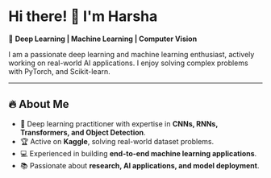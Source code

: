 # Hi there! 👋 I'm Harsha 

🚀 **Deep Learning | Machine Learning | Computer Vision**  

I am a passionate deep learning and machine learning enthusiast, actively working on real-world AI applications. I enjoy solving complex problems with PyTorch, and Scikit-learn.  

---
## 🔥 About Me  
- 🎯 Deep learning practitioner with expertise in **CNNs, RNNs, Transformers, and Object Detection**.  
- 🏆 Active on **Kaggle**, solving real-world dataset problems.  
- 💻 Experienced in building **end-to-end machine learning applications**.  
- 📚 Passionate about **research, AI applications, and model deployment**.  
